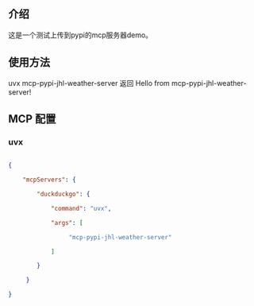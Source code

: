 ## 介绍

这是一个测试上传到pypi的mcp服务器demo。

## 使用方法
 uvx  mcp-pypi-jhl-weather-server
 返回  Hello from mcp-pypi-jhl-weather-server!  
## MCP 配置

### uvx
  
```json

{

    "mcpServers": {

        "duckduckgo": {

            "command": "uvx",

            "args": [

                 "mcp-pypi-jhl-weather-server"

            ]

        }

     }

}

